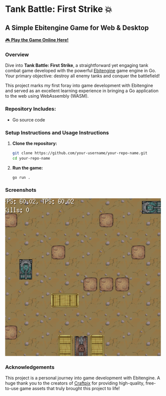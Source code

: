 # Tank Battle: First Strike 💥

## A Simple Ebitengine Game for Web & Desktop

[🎮 **Play the Game Online Here!**](https://tanks.tyyrok.online/)

### Overview

Dive into **Tank Battle: First Strike**, a straightforward yet engaging tank combat game developed with the powerful [Ebitengine](https://ebitengine.org/) game engine in Go. Your primary objective: destroy all enemy tanks and conquer the battlefield!

This project marks my first foray into game development with Ebitengine and served as an excellent learning experience in bringing a Go application to the web using WebAssembly (WASM).

### Repository Includes:
- Go source code

### Setup Instructions and Usage Instructions
1. **Clone the repository:**
    ```bash
    git clone https://github.com/your-username/your-repo-name.git
    cd your-repo-name
    ```
2. **Run the game:**
    ```bash
    go run .
    ```

### Screenshots
![alt text](screenshot.png)


### Acknowledgements

This project is a personal journey into game development with Ebitengine. A huge thank you to the creators of [Craftpix](https://craftpix.net/) for providing high-quality, free-to-use game assets that truly brought this project to life!